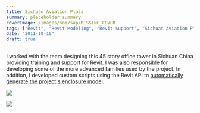 ```yaml
---
title: Sichuan Aviation Plaza
summary: placeholder summary
coverImage: /images/som/sap/MISSING_COVER
tags: ["Revit", "Revit Modeling", "Revit Support", "Sichuan Aviation Plaza"]
date: "2011-10-10"
draft: true
---
```


I worked with the team designing this 45 story office tower in Sichuan China providing training and support for Revit. I was also responsible for developing some of the more advanced families used by the project. In addition, I developed custom scripts using the Revit API to [automatically generate the project's enclosure model](http://www.ericanastas.com/sap-enclosure/).

![](Full-Tower.jpg)

![](Building-Section-3d.jpg)
